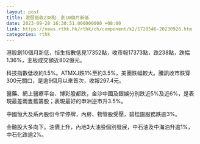 ```yaml
---
layout: post
title: 港股低收238點　創10個月新低
date: 2023-09-28 16:30:51.000000000 +08:00
link: https://news.rthk.hk/rthk/ch/component/k2/1720546-20230928.htm
categories: rthk
---
```


港股創10個月新低，恒生指數低見17352點，收市報17373點，跌238點，跌幅1.36%，主板成交額近802億元。

科技指數低收約1.5%。ATMXJ跌1%至約3.5%，美團跌幅較大。騰訊收市跌穿300元關口，是逾9個月以來首次，收報297.4元。

醫藥、網上醫療平台、博彩股都跌，金沙中國及銀娛分別跌近5%及近6%，是表現最差兩隻藍籌股；表現最好的申洲逆市升3.5%。

中國恒大及系內股份今早停牌，內房、物管股受壓，碧桂園服務跌逾3%。

金融股大多向下。油價上升，內地3大油股個別發展，中石油及中海油升逾1%，中石化跌逾2%。
